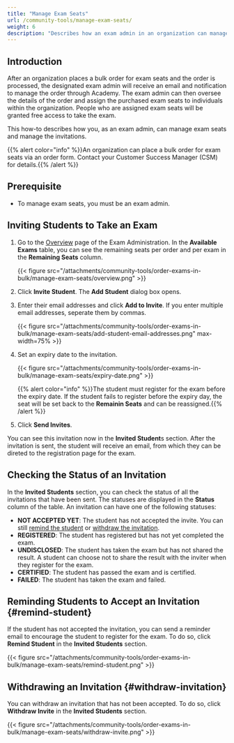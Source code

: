 ```yaml
---
title: "Manage Exam Seats"
url: /community-tools/manage-exam-seats/
weight: 6
description: "Describes how an exam admin in an organization can manage exam seats."
---
```


## Introduction

After an organization places a bulk order for exam seats and the order is processed, the designated exam admin will receive an email and notification to manage the order through Academy. The exam admin can then oversee the details of the order and assign the purchased exam seats to individuals within the organization. People who are assigned exam seats will be granted free access to take the exam.

This how-to describes how you, as an exam admin, can manage exam seats and manage the invitations.

{{% alert color="info" %}}An organization can place a bulk order for exam seats via an order form. Contact your Customer Success Manager (CSM) for details.{{% /alert %}}

## Prerequisite

* To manage exam seats, you must be an exam admin.

## Inviting Students to Take an Exam

1. Go to the [Overview](https://academy.mendix.com/link/examadmin) page of the Exam Administration. In the **Available Exams** table, you can see the remaining seats per order and per exam in the **Remaining Seats** column.

    {{< figure src="/attachments/community-tools/order-exams-in-bulk/manage-exam-seats/overview.png" >}}

2. Click **Invite Student**. The **Add Student** dialog box opens.
3. Enter their email addresses and click **Add to Invite**. If you enter multiple email addresses, seperate them by commas.

    {{< figure src="/attachments/community-tools/order-exams-in-bulk/manage-exam-seats/add-student-email-addresses.png" max-width=75% >}}

4. Set an expiry date to the invitation. 

   {{< figure src="/attachments/community-tools/order-exams-in-bulk/manage-exam-seats/expiry-date.png" >}}

   {{% alert color="info" %}}The student must register for the exam before the expiry date. If the student fails to register before the expiry day, the seat will be set back to the **Remainin Seats** and can be reassigned.{{% /alert %}}
   
5. Click **Send Invites**.

You can see this invitation now in the **Invited Student**s section. After the invitation is sent, the student will receive an email, from which they can be direted to the registration page for the exam. 

## Checking the Status of an Invitation

In the **Invited Students** section, you can check the status of all the invitations that have been sent. The statuses are displayed in the **Status** column of the table. An invitation can have one of the following statuses:

- **NOT ACCEPTED YET**: The student has not accepted the invite. You can still [remind the student](#remind-student) or [withdraw the invitation](#withdraw-invitation).
- **REGISTERED**: The student has registered but has not yet completed the exam. 
- **UNDISCLOSED**: The student has taken the exam but has not shared the result. A student can choose not to share the result with the inviter when they register for the exam.
- **CERTIFIED**: The student has passed the exam and is certified. 
- **FAILED**: The student has taken the exam and failed. 

## Reminding Students to Accept an Invitation {#remind-student}

If the student has not accepted the invitation, you can send a reminder email to encourage the student to register for the exam. To do so, click **Remind Student** in the **Invited Students** section.

 {{< figure src="/attachments/community-tools/order-exams-in-bulk/manage-exam-seats/remind-student.png" >}}

## Withdrawing an Invitation {#withdraw-invitation}

You can withdraw an invitation that has not been accepted. To do so, click **Withdraw Invite** in the **Invited Students** section.

 {{< figure src="/attachments/community-tools/order-exams-in-bulk/manage-exam-seats/withdraw-invite.png" >}}
